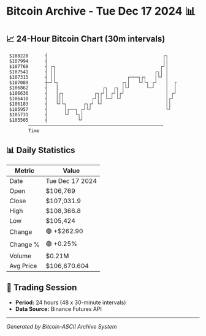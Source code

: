 # Bitcoin Archive - Tue Dec 17 2024 📊

## 📈 24-Hour Bitcoin Chart (30m intervals)

```
 $108220      ┤                                          ┌┐    
 $107994      ┤                                          ││    
 $107768      ┤ ┌┐                                      ┌┘│    
 $107541      ┤ ││                                    ┌┐│ │    
 $107315      ┤ ││                          ┌───┐┌┐   │└┘ │    
 $107089      ┼─┘└┐                       ┌┐│   └┘└┐ ┌┘   │  ┌ 
 $106862      ┤   │                ┌┐  ┌┐ │└┘      └─┘    │  │ 
 $106636      ┤   │┌┐           ┌┐┌┘│ ┌┘│┌┘               │ ┌┘ 
 $106410      ┤   │││          ┌┘││ └─┘ └┘                │┌┘  
 $106183      ┤   └┘└┐      ┌┐┌┘ └┘                       ││   
 $105957      ┤      │┌──┐ ┌┘└┘                           └┘   
 $105731      ┤      └┘  └┐│                                   
 $105505      ┤           └┘                                   
        ────────────────────────────────────────────────→
        Time
```

## 📊 Daily Statistics

| Metric | Value |
|--------|-------|
| Date | Tue Dec 17 2024 |
| Open | $106,769 |
| Close | $107,031.9 |
| High | $108,366.8 |
| Low | $105,424 |
| Change | 🟢 +$262.90 |
| Change % | 🟢 +0.25% |
| Volume | $0.21M |
| Avg Price | $106,670.604 |

## 📅 Trading Session

- **Period:** 24 hours (48 x 30-minute intervals)
- **Data Source:** Binance Futures API

---
*Generated by Bitcoin-ASCII Archive System*
